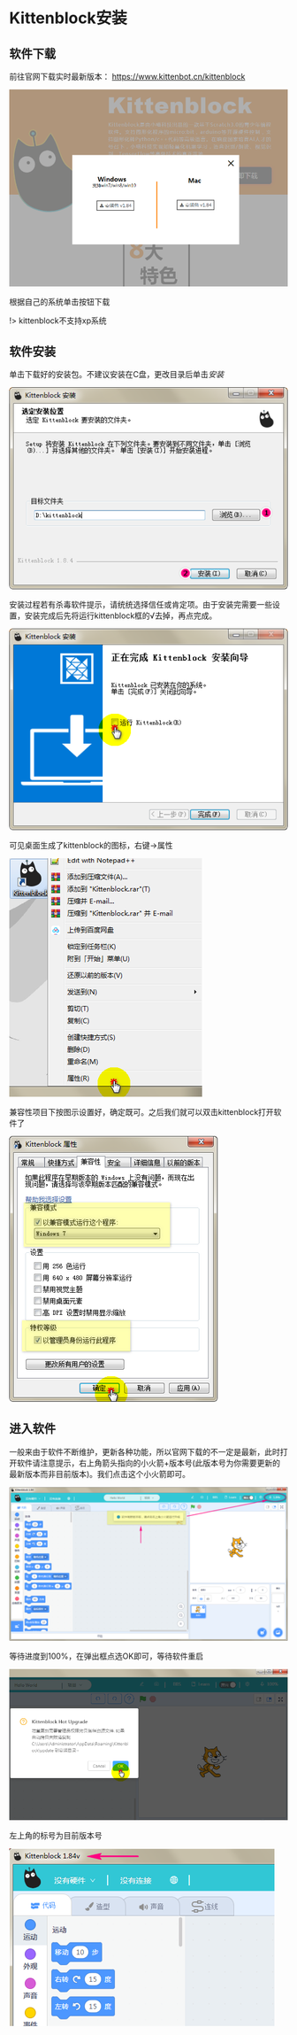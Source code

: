 # Kittenblock安装

## 软件下载

前往官网下载实时最新版本： https://www.kittenbot.cn/kittenblock

![](./images/install_1.png) 

根据自己的系统单击按钮下载

!> kittenblock不支持xp系统


## 软件安装

单击下载好的安装包。不建议安装在C盘，更改目录后单击*安装*

![](./images/install_2.png) 

安装过程若有杀毒软件提示，请统统选择信任或肯定项。由于安装完需要一些设置，安装完成后先将运行kittenblock框的√去掉，再点完成。

![](./images/install_3.png) 

可见桌面生成了kittenblock的图标，右键->属性

![](./images/install_4.png) 

兼容性项目下按图示设置好，确定既可。之后我们就可以双击kittenblock打开软件了 

![](./images/install_5.png) 


## 进入软件

一般来由于软件不断维护，更新各种功能，所以官网下载的不一定是最新，此时打开软件请注意提示，右上角箭头指向的小火箭+版本号(此版本号为你需要更新的最新版本而非目前版本)。我们点击这个小火箭即可。 

![](./images/install_6.png) 

等待进度到100%，在弹出框点选OK即可，等待软件重启

![](./images/install_7.png) 

左上角的标号为目前版本号 

![](./images/install_8.png)

